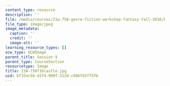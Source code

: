 ```yaml
---
content_type: resource
description: ''
file: /media/courses/21w-758-genre-fiction-workshop-fantasy-fall-2016/bf32ec5bd2f4909f212dc60bfb5ff5fb_21W-758f16castle.jpg
file_type: image/jpeg
image_metadata:
  caption: ''
  credit: ''
  image-alt: ''
learning_resource_types: []
ocw_type: OCWImage
parent_title: Session 9
parent_type: CourseSection
resourcetype: Image
title: 21W-758f16castle.jpg
uid: bf32ec5b-d2f4-909f-212d-c60bfb5ff5fb
---
```

